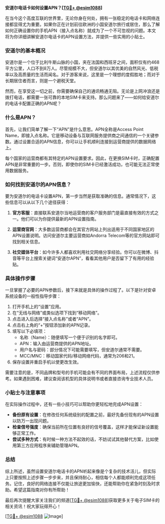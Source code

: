 **安道尔电话卡如何设置APN？[[TG💪+ @esim1088](https://t.me/s/esim1088)]**

在当今这个高度互联的世界里，无论你身在何处，拥有一张稳定的电话卡和网络连接都显得尤为重要。如果你正在计划前往欧洲的小国安道尔旅行或居住，那么了解如何正确设置你的手机APN（接入点名称）就成为了一个不可忽视的问题。本文将为你详细讲解安道尔电话卡的APN设置方法，并提供一些实用的小贴士。

### 安道尔的基本概况

安道尔是一个位于比利牛斯山脉的小国，夹在法国和西班牙之间，面积仅有约468平方公里，人口不到8万人。尽管规模不大，但安道尔以其优美的自然风光、低税率以及高质量的生活而闻名。对于游客来说，这里是一个理想的度假胜地；而对于长期居住者而言，则是一个避税天堂。

然而，在享受这一切之前，你需要确保自己的通讯畅通无阻。无论是上网冲浪还是拨打电话，都需要一张可靠的本地SIM卡来支持。那么问题来了——如何给安道尔的电话卡配置正确的APN呢？

### 什么是APN？

首先，让我们简单了解一下“APN”是什么意思。APN全称是Access Point Name，即接入点名称。它是移动设备与互联网服务提供商之间通信的一个关键参数。通过设置合适的APN信息，你可以让手机顺利连接到运营商提供的数据网络上。

每个国家的运营商都有其特定的APN设置要求。因此，在更换SIM卡时，正确配置APN是非常重要的一步。否则，即使你的SIM卡已经激活成功，也可能无法正常使用数据服务。

### 如何找到安道尔的APN信息？

要为安道尔的电话卡设置APN，第一步当然是获取准确的信息。通常情况下，这些信息可以从以下几个途径获得：

1. **官方客服**：直接联系安道尔当地运营商的客户服务部门是最直接有效的方式之一。他们可以为你提供最新的APN设置指南。
   
2. **运营商官网**：大多数运营商都会在其官方网站上列出适用于不同国家地区的APN设置说明。访问安道尔主要运营商如Andorra Telecom等的官方网站即可找到相关信息。

3. **社交媒体平台**：如今许多人都喜欢利用社交网络分享经验。你可以在微博、抖音等平台上搜索关键词“安道尔APN”，看看其他用户是否留下了有用的经验贴。

### 具体操作步骤

一旦掌握了必要的APN参数后，接下来就是具体的操作过程了。以下是针对安卓系统设备的一般性指导步骤：

1. 打开手机上的“设置”应用。
2. 在“无线与网络”或类似选项下找到“移动网络”。
3. 点击进入后选择“接入点名称”或者“APN”。
4. 点击右上角的“+”按钮添加新的APN记录。
5. 填写以下必填项：
   - 名称（Name）：随便填写一个便于识别的名字即可。
   - APN：输入由运营商提供的APN地址。
   - 用户名与密码：部分情况下可能需要填写，但安道尔通常不需要。
   - MCC/MNC：移动国家代码/移动网络代码，通常为206和21。
6. 保存设置并重启手机以使更改生效。

需要注意的是，不同品牌和型号的手机可能会有不同的界面布局，上述流程仅供参考。如果遇到困难，建议查阅该机型的具体说明书或者直接咨询专业技术人员。

### 小贴士与注意事项

在实际操作过程中，还有一些小技巧可以帮助你更轻松地完成APN设置：

- **备份原有设置**：在修改任何系统级别的配置之前，最好先备份现有的APN设置以防万一出现问题。
- **检查信号强度**：确保当前所在位置有良好的信号覆盖，这样才能保证新设置能够正常工作。
- **尝试多种方式**：有时候一种方法不起效的话，不妨试试其他替代方案，比如使用第三方应用程序来辅助管理APN。

### 总结

综上所述，虽然设置安道尔电话卡的APN听起来像是个复杂的技术活儿，但实际上只要按照上述步骤一步步来，并且保持耐心，相信每个人都能顺利完成这项任务。记住，良好的网络连接不仅能让旅途更加愉快，还能帮助你在紧急时刻及时求助。希望这篇指南对你有所帮助！

最后再次提醒大家关注我们的频道[[TG💪+ @esim1088](https://t.me/s/esim1088)]获取更多关于电子SIM卡的相关资讯！祝大家玩得开心！

[[TG💪+ @esim1088](https://t.me/s/esim1088) ![Image](https://i.postimg.cc/4NQfJmqS/Snipaste-2025-05-13-00-14-12.png)]